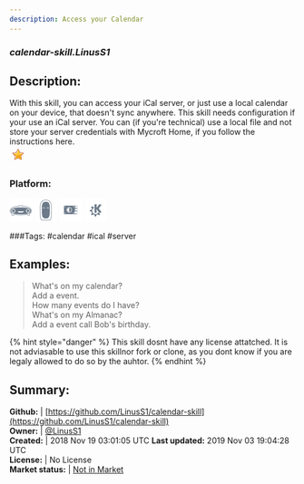 ```yaml
---
description: Access your Calendar
---
```


### _calendar-skill.LinusS1_  
## Description:  
With this skill, you can access your iCal server, or just use a local calendar on your device, that doesn't sync anywhere. This skill needs configuration if your use an iCal server. You can (if you're technical) use a local file and not store your server credentials with Mycroft Home, if you follow the instructions here.  
![](../.gitbook/assets/star.png)  
### Platform:  
 ![Mark I](../.gitbook/assets/mark-1-icon.png)  ![Mark II](../.gitbook/assets/mark-2-icon.png)  ![Picroft](../.gitbook/assets/picroft-icon.png)  ![plasmoid](../.gitbook/assets/kde.png)   
  
###Tags: \#calendar \#ical \#server   
## Examples:  
> What's on my calendar?  
> Add a event.  
> How many events do I have?  
> What's on my Almanac?  
> Add a event call Bob's birthday.  
  
{% hint style="danger" %}
This skill dosnt have any license attatched. It is not adviasable to use this skillnor fork or clone, as you dont know if you are legaly allowed to do so by the auhtor.
{% endhint %}
  
## Summary:  
**Github:** | [https://github.com/LinusS1/calendar-skill](https://github.com/LinusS1/calendar-skill)  
**Owner:** | [@LinusS1](https://github.com/LinusS1)  
**Created:** | 2018 Nov 19 03:01:05 UTC  **Last updated:** 2019 Nov 03 19:04:28 UTC  
**License:** | No License  
**Market status:** | [Not in Market](https://market.mycroft.ai/skill/)  
